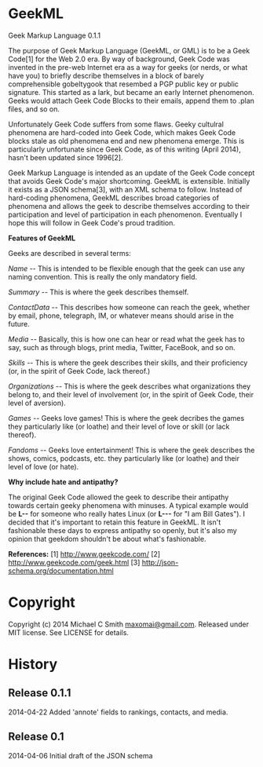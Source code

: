 GeekML
======

Geek Markup Language 0.1.1


The purpose of Geek Markup Language (GeekML, or GML) is to be a Geek Code[1] for the Web 2.0 era. By way of background, Geek Code was invented in the pre-web Internet era as a way for geeks (or nerds, or what have you) to briefly 
describe themselves in a block of barely comprehensible gobeltygook that resembed a PGP public key or public signature. This started as a lark, but became an early Internet phenomenon. Geeks would attach Geek Code Blocks to their emails, append them to .plan files, and so on. 

Unfortunately Geek Code suffers from some flaws. Geeky cultulral phenomena are hard-coded into Geek Code, which makes Geek Code blocks stale as old phenomena end and new phenomena emerge. This is particularly unfortunate since Geek Code, as of this writing (April 2014), hasn't been updated since 1996[2]. 

Geek Markup Language is intended as an update of the Geek Code concept that avoids Geek Code's major shortcoming. GeekML is extensible. Initially it exists as a JSON schema[3], with an XML schema to follow. Instead of hard-coding phenomena, GeekML describes broad categories of phenomena and allows the geek to describe themselves according to their participation and level of participation in each phenomenon. Eventually I hope this will follow in Geek Code's proud tradition.

**Features of GeekML**

Geeks are described in several terms:

*Name* -- This is intended to be flexible enough that the geek can use any naming convention. This is really the only mandatory field.

*Summary* -- This is where the geek describes themself.

*ContactData* -- This describes how someone can reach the geek, whether by email, phone, telegraph, IM, or whatever means should arise in the future.

*Media* -- Basically, this is how one can hear or read what the geek has to say, such as through blogs, print media, Twitter, FaceBook, and so on.

*Skills* -- This is where the geek describes their skills, and their proficiency (or, in the spirit of Geek Code, lack thereof.) 

*Organizations* -- This is where the geek describes what organizations they belong to, and their level of involvement (or, in the spirit of Geek Code, their level of aversion).

*Games* -- Geeks love games! This is where the geek decribes the games they particularly like (or loathe) and their level of love or skill (or lack thereof).

*Fandoms* -- Geeks love entertainment! This is where the geek describes the shows, comics, podcasts, etc. they particularly like (or loathe) and their level of love (or hate).

**Why include hate and antipathy?**

The original Geek Code allowed the geek to describe their antipathy towards certain geeky phenomena with minuses. A typical example would be **L--** for someone who really hates Linux (or **L---** for "I am Bill Gates"). I decided that it's important to retain this feature in GeekML. It isn't fashionable these days to express antipathy so openly, but it's also my opinion that geekdom shouldn't be about what's fashionable.

**References:**
[1] http://www.geekcode.com/
[2] http://www.geekcode.com/geek.html
[3] http://json-schema.org/documentation.html

Copyright
=========
Copyright (c) 2014 Michael C Smith <maxomai@gmail.com>. Released under MIT license. See LICENSE for details.

History
=======

Release 0.1.1
-------------
2014-04-22 Added 'annote' fields to rankings, contacts, and media.

Release 0.1
-----------
2014-04-06 Initial draft of the JSON schema
